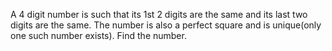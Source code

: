 A 4 digit number is such that its 1st 2 digits are the same and its last two digits are the same.
The number is also a perfect square and is unique(only one such number exists). Find the number.
